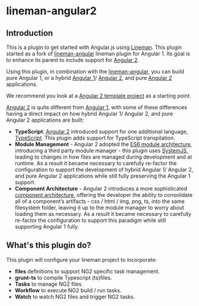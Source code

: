 # lineman-angular2

## Introduction
This is a plugin to get started with Angular.js using [Lineman](http://linemanjs.com). This plugin started as a fork of [lineman-angular](https://github.com/linemanjs/lineman-angular) lineman plugin for Angular 1. Its goal is to enhance its parent to include support for [Angular 2](https://angular.io/). 

Using this plugin, in combination with the [lineman-angular](https://github.com/linemanjs/lineman-angular), you can build pure Angular 1, or a hybrid [Angular 1](https://angularjs.org/)/ [Angular 2](https://angular.io/), and pure [Angular 2](https://angular.io/) applications.

We recommend you look at a [Angular 2 template project](https://github.com/RodrigoMattosoSilveira/lineman-angular2-template/)  as a starting point.


[Angular 2](https://angular.io/) is quite different from [Angular 1](https://angularjs.org/), with some of these differences having a direct impact on how hybrid Angular 1/ Angular 2, and pure Angular 2 applications are built:

* **TypeScript**: [Angular 2](https://angular.io/) introduced support for one additional language, [TypeScript](https://www.typescriptlang.org/). This plugin adds support for TypeScript transpilation.
* **Module Management** - Angular 2 adopted the [ES6 module architecture](http://exploringjs.com/es6/ch_modules.html), introducing a third party module manager - this plugin uses [SystemJS](https://github.com/systemjs/systemjs), leading to changes in how files are managed during development and at runtime. As a result it became necessary to carefully re-factor the configuration to support the development of hybrid Angular 1/ Angular 2, and pure Angular 2 applications while still fully preserving the Angular 1 support.
* **Component Architecture** - Angular 2 introduces a more sophisticated [component architecture](https://angular.io/docs/ts/latest/guide/architecture.html), offering the developer the ability to consolidate all of a component’s artifacts - css / html / img, png, ts, into the same filesystem folder, leaving it up to the module manager to worry about loading them as necessary. As a result it became necessary to carefully re-factor the configuration to support this paradigm while still supporting Angular 1 fully.

## What's this plugin do?

This plugin will configure your lineman project to incorporate:

 * **files** definitions to support NG2 specific task management.
 * **grunt-ts** to compile Typescript (ts)files.
 * **Tasks** to manage NG2 files.
 * **Workflow** to execute NG2 build / run tasks.
 * **Watch** to watch NG2 files and trigger NG2 tasks.


